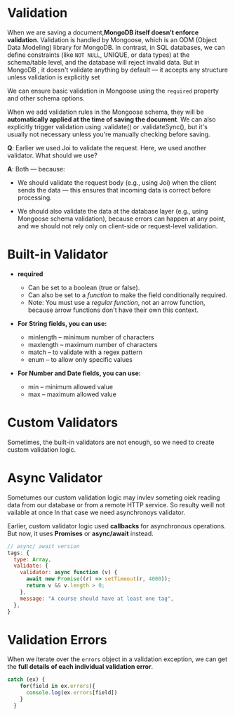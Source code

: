 # Validation

When we are saving a document,**MongoDB itself doesn’t enforce validation**. Validation is handled by Mongoose, which is an ODM (Object Data Modeling) library for MongoDB. In contrast, in SQL databases, we can define constraints (like `NOT NULL`, UNIQUE, or data types) at the schema/table level, and the database will reject invalid data. But in MongoDB , it doesn't validate anything by default — it accepts any structure unless validation is explicitly set

We can ensure basic validation in Mongoose using the `required` property and other schema options.

When we add validation rules in the Mongoose schema, they will be **automatically applied at the time of saving the document**.
We can also explicitly trigger validation using .validate() or .validateSync(), but it's usually not necessary unless you're manually checking before saving.

**Q**: Earlier we used Joi to validate the request. Here, we used another validator. What should we use?

**A**: Both — because:

- We should validate the request body (e.g., using Joi) when the client sends the data — this ensures that incoming data is correct before processing.

- We should also validate the data at the database layer (e.g., using Mongoose schema validation), because errors can happen at any point, and we should not rely only on client-side or request-level validation.

# Built-in Validator

- **required**

  - Can be set to a boolean (true or false).
  - Can also be set to a _function_ to make the field conditionally required.
  - Note: You must use a _regular function_, not an arrow function, because arrow functions don't have their own this context.

- **For String fields, you can use:**

  - minlength – minimum number of characters
  - maxlength – maximum number of characters
  - match – to validate with a regex pattern
  - enum – to allow only specific values

- **For Number and Date fields, you can use:**

  - min – minimum allowed value
  - max – maximum allowed value

# Custom Validators

Sometimes, the built-in validators are not enough, so we need to create custom validation logic.

# Async Validator

Sometumes our custom validation logic may invlev someting oiek reading data from our database or from a remote HTTP service. So resulty weill not vailable at once In that case we need asynchronoys validator.

Earlier, custom validator logic used **callbacks** for asynchronous operations. But now, it uses **Promises** or **async/await** instead.

```javascript
// async/ await version
tags: {
  type: Array,
  validate: {
    validator: async function (v) {
      await new Promise((r) => setTimeout(r, 4000));
      return v && v.length > 0;
    },
    message: "A course should have at least one tag",
  },
}
```

# Validation Errors

When we iterate over the `errors` object in a validation exception, we can get the **full details of each individual validation error**.

```javascript
catch (ex) {
    for(field in ex.errors){
      console.log(ex.errors[field])
    }
  }
```
